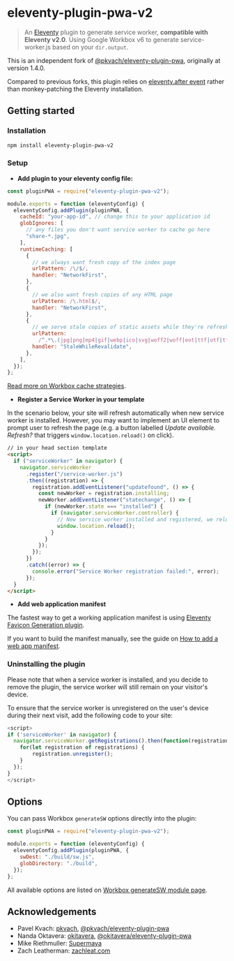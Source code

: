 # eleventy-plugin-pwa-v2

> An [Eleventy](https://11ty.dev) plugin to generate service worker, **compatible with Eleventy v2.0**.
> Using Google Workbox v6 to generate service-worker.js based on your `dir.output`.

This is an independent fork of [@pkvach/eleventy-plugin-pwa](https://github.com/pkvach/eleventy-plugin-pwa), originally at version 1.4.0.

Compared to previous forks, this plugin relies on [eleventy.after event](https://www.11ty.dev/docs/events/#eleventy.after) rather than monkey-patching the Eleventy installation.

## Getting started

### Installation

```sh
npm install eleventy-plugin-pwa-v2
```

### Setup

- **Add plugin to your eleventy config file:**

```js
const pluginPWA = require("eleventy-plugin-pwa-v2");

module.exports = function (eleventyConfig) {
  eleventyConfig.addPlugin(pluginPWA, {
    cacheId: "your-app-id", // change this to your application id
    globIgnores: [
      // any files you don't want service worker to cache go here
      "share-*.jpg",
    ],
    runtimeCaching: [
      {
        // we always want fresh copy of the index page
        urlPattern: /\/$/,
        handler: "NetworkFirst",
      },
      {
        // we also want fresh copies of any HTML page
        urlPattern: /\.html$/,
        handler: "NetworkFirst",
      },
      {
        // we serve stale copies of static assets while they're refreshed
        urlPattern:
          /^.*\.(jpg|png|mp4|gif|webp|ico|svg|woff2|woff|eot|ttf|otf|ttc|json)$/,
        handler: "StaleWhileRevalidate",
      },
    ],
  });
};
```

[Read more on Workbox cache strategies](https://developer.chrome.com/docs/workbox/modules/workbox-strategies/).

- **Register a Service Worker in your template**

In the scenario below, your site will refresh automatically when new service worker is installed. However, you may want to implement an UI element to prompt user to refresh the page (e.g. a button labelled _Update available. Refresh?_ that triggers `window.location.reload()` on click).

```html
// in your head section template
<script>
  if ("serviceWorker" in navigator) {
    navigator.serviceWorker
      .register("/service-worker.js")
      .then((registration) => {
        registration.addEventListener("updatefound", () => {
          const newWorker = registration.installing;
          newWorker.addEventListener("statechange", () => {
            if (newWorker.state === "installed") {
              if (navigator.serviceWorker.controller) {
                // New service worker installed and registered, we reload the page
                window.location.reload();
              }
            }
          });
        });
      })
      .catch((error) => {
        console.error("Service Worker registration failed:", error);
      });
  }
</script>
```

- **Add web application manifest**

The fastest way to get a working application manifest is using [Eleventy Favicon Generation plugin](https://www.npmjs.com/package/eleventy-plugin-gen-favicons).

If you want to build the manifest manually, see the guide on [How to add a web app manifest](https://web.dev/add-manifest/).

### Uninstalling the plugin

Please note that when a service worker is installed, and you decide to remove the plugin, the service worker will still remain on your visitor's device.

To ensure that the service worker is unregistered on the user's device during their next visit, add the following code to your site:

```js
<script>
if ('serviceWorker' in navigator) {
  navigator.serviceWorker.getRegistrations().then(function(registrations) {
    for(let registration of registrations) {
        registration.unregister();
    }
  });
}
</script>
```

## Options

You can pass Workbox `generateSW` options directly into the plugin:

```js
const pluginPWA = require("eleventy-plugin-pwa-v2");

module.exports = function (eleventyConfig) {
  eleventyConfig.addPlugin(pluginPWA, {
    swDest: "./build/sw.js",
    globDirectory: "./build",
  });
};
```

All available options are listed on [Workbox generateSW module page](https://developer.chrome.com/docs/workbox/reference/workbox-build/#type-GenerateSWOptions).

## Acknowledgements

- Pavel Kvach: [pkvach](https://github.com/pkvach), [@pkvach/eleventy-plugin-pwa](https://github.com/pkvach/eleventy-plugin-pwa)
- Nanda Oktavera: [okitavera](https://github.com/okitavera), [@okitavera/eleventy-plugin-pwa](https://github.com/okitavera/eleventy-plugin-pwa)
- Mike Riethmuller: [Supermaya](https://github.com/MadeByMike/supermaya)
- Zach Leatherman: [zachleat.com](https://github.com/zachleat/zachleat.com)
